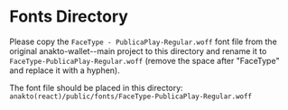 # Fonts Directory

Please copy the `FaceType - PublicaPlay-Regular.woff` font file from the original anakto-wallet--main project to this directory and rename it to `FaceType-PublicaPlay-Regular.woff` (remove the space after "FaceType" and replace it with a hyphen).

The font file should be placed in this directory:
`anakto(react)/public/fonts/FaceType-PublicaPlay-Regular.woff`
